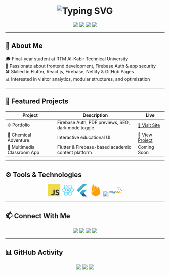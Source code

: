 <h1 align="center">
  <img src="https://readme-typing-svg.demolab.com?font=Fira+Code&size=28&duration=2500&pause=800&color=00FFD5&center=true&vCenter=true&width=750&lines=Hi+👋+I'm+Aminul+Islam;Final+Year+CSE+Student+from+Sylhet;Frontend+Developer+%7C+Firebase+Fan;AI+%26+ML+Learner;Welcome+to+My+GitHub+Profile!" alt="Typing SVG" />
</h1>

<p align="center">
  <img src="https://img.shields.io/badge/Frontend-Developer-00ffd5?style=flat-square&logo=html5&logoColor=black" />
  <img src="https://img.shields.io/badge/Flutter-Firebase-orange?style=flat-square&logo=firebase&logoColor=white" />
  <img src="https://img.shields.io/badge/AI%20Enthusiast-ML%20Learner-green?style=flat-square&logo=python&logoColor=white" />
  <img src="https://img.shields.io/badge/Location-Sylhet%2C%20Bangladesh-ff69b4?style=flat-square&logo=google-maps" />
</p>

---

## 🧠 About Me

🎓 Final-year student at RTM Al-Kabir Technical University  
🚀 Passionate about frontend development, Firebase Auth & app security  
🛠️ Skilled in Flutter, React.js, Firebase, Netlify & GitHub Pages  
📊 Interested in visitor analytics, modular structures, and optimization  

---

## 🌟 Featured Projects

| Project | Description | Live |
|--------|-------------|------|
| 🌐 Portfolio | Firebase Auth, PDF previews, SEO, dark mode toggle | [🔗 Visit Site](https://aminul-port.netlify.app/) |
| 🧪 Chemical Adventure | Interactive educational UI | [🔗 View Project](https://chemicaladventure.netlify.app/) |
| 📱 Multimedia Classroom App | Flutter & Firebase-based academic content platform | Coming Soon |

---

## ⚙️ Tools & Technologies

<p align="center">
  <img src="https://raw.githubusercontent.com/devicons/devicon/master/icons/javascript/javascript-original.svg" width="40"/>
  <img src="https://raw.githubusercontent.com/devicons/devicon/master/icons/react/react-original.svg" width="40"/>
  <img src="https://raw.githubusercontent.com/devicons/devicon/master/icons/flutter/flutter-original.svg" width="40"/>
  <img src="https://raw.githubusercontent.com/devicons/devicon/master/icons/firebase/firebase-plain.svg" width="40"/>
  <img src="https://upload.wikimedia.org/wikipedia/commons/0/05/Scikit_learn_logo_small.svg" width="40"/>
  <img src="https://raw.githubusercontent.com/devicons/devicon/master/icons/mysql/mysql-original-wordmark.svg" width="40"/>
</p>

---

## 📫 Connect With Me

<p align="center">
  <a href="mailto:mdaminulislam1516@gmail.com"><img src="https://img.shields.io/badge/Gmail-D14836?style=for-the-badge&logo=gmail&logoColor=white"/></a>
  <a href="https://github.com/aminul-port" target="_blank"><img src="https://img.shields.io/badge/GitHub-181717?style=for-the-badge&logo=github&logoColor=white"/></a>
  <a href="https://www.linkedin.com/in/aminul-islam-97282b25a" target="_blank"><img src="https://img.shields.io/badge/LinkedIn-0077B5?style=for-the-badge&logo=linkedin&logoColor=white"/></a>
  <a href="https://amndjcjcn360.blogspot.com/?m=1" target="_blank"><img src="https://img.shields.io/badge/Blogspot-Article-FF7139?style=for-the-badge&logo=blogger&logoColor=white"/></a>
</p>

---

## 📊 GitHub Activity

<p align="center">
  <img src="https://github-readme-stats.vercel.app/api?username=aminul-port&show_icons=true&theme=radical" width="420" />
  <img src="https://github-readme-streak-stats.herokuapp.com?user=aminul-port&theme=radical&hide_border=false" width="420" />
  <img src="https://github-readme-stats.vercel.app/api/top-langs/?username=aminul-port&layout=compact&theme=radical" width="420" />
</p>
